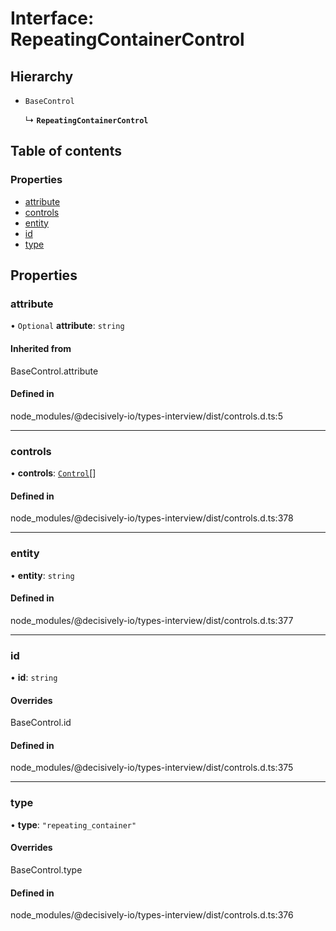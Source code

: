# Interface: RepeatingContainerControl

## Hierarchy

- `BaseControl`

  ↳ **`RepeatingContainerControl`**

## Table of contents

### Properties

- [attribute](../wiki/RepeatingContainerControl#attribute)
- [controls](../wiki/RepeatingContainerControl#controls)
- [entity](../wiki/RepeatingContainerControl#entity)
- [id](../wiki/RepeatingContainerControl#id)
- [type](../wiki/RepeatingContainerControl#type)

## Properties

### attribute

• `Optional` **attribute**: `string`

#### Inherited from

BaseControl.attribute

#### Defined in

node_modules/@decisively-io/types-interview/dist/controls.d.ts:5

___

### controls

• **controls**: [`Control`](../wiki/Exports#control)[]

#### Defined in

node_modules/@decisively-io/types-interview/dist/controls.d.ts:378

___

### entity

• **entity**: `string`

#### Defined in

node_modules/@decisively-io/types-interview/dist/controls.d.ts:377

___

### id

• **id**: `string`

#### Overrides

BaseControl.id

#### Defined in

node_modules/@decisively-io/types-interview/dist/controls.d.ts:375

___

### type

• **type**: ``"repeating_container"``

#### Overrides

BaseControl.type

#### Defined in

node_modules/@decisively-io/types-interview/dist/controls.d.ts:376
